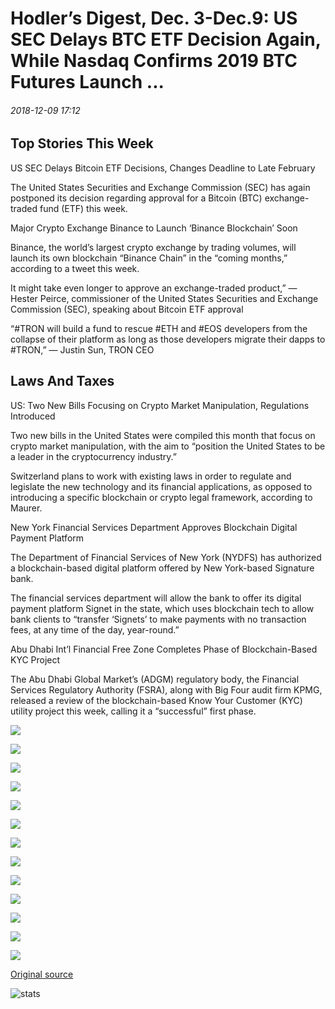 # Hodler’s Digest, Dec. 3-Dec.9: US SEC Delays BTC ETF Decision Again, While Nasdaq Confirms 2019 BTC Futures Launch ...

###### 2018-12-09 17:12

## Top Stories This Week

US SEC Delays Bitcoin ETF Decisions, Changes Deadline to Late February

The United States Securities and Exchange Commission (SEC) has again postponed its decision regarding approval for a Bitcoin (BTC) exchange-traded fund (ETF) this week.

Major Crypto Exchange Binance to Launch ‘Binance Blockchain’ Soon

Binance, the world’s largest crypto exchange by trading volumes, will launch its own blockchain “Binance Chain” in the “coming months,” according to a tweet this week.

It might take even longer to approve an exchange-traded product,” — Hester Peirce, commissioner of the United States Securities and Exchange Commission (SEC), speaking about Bitcoin ETF approval

“#TRON will build a fund to rescue #ETH and #EOS developers from the collapse of their platform as long as those developers migrate their dapps to #TRON,” — Justin Sun, TRON CEO

## Laws And Taxes

US: Two New Bills Focusing on Crypto Market Manipulation, Regulations Introduced

Two new bills in the United States were compiled this month that focus on crypto market manipulation, with the aim to “position the United States to be a leader in the cryptocurrency industry.”

Switzerland plans to work with existing laws in order to regulate and legislate the new technology and its financial applications, as opposed to introducing a specific blockchain or crypto legal framework, according to Maurer.

New York Financial Services Department Approves Blockchain Digital Payment Platform

The Department of Financial Services of New York (NYDFS) has authorized a blockchain-based digital platform offered by New York-based Signature bank.

The financial services department will allow the bank to offer its digital payment platform Signet in the state, which uses blockchain tech to allow bank clients to “transfer ‘Signets’ to make payments with no transaction fees, at any time of the day, year-round.”

Abu Dhabi Int’l Financial Free Zone Completes Phase of Blockchain-Based KYC Project

The Abu Dhabi Global Market’s (ADGM) regulatory body, the Financial Services Regulatory Authority (FSRA), along with Big Four audit firm KPMG, released a review of the blockchain-based Know Your Customer (KYC) utility project this week, calling it a “successful” first phase.

![](https://s3.cointelegraph.com/storage/uploads/view/a4f6ecb771e1d409bd84989972f84e99.jpg)

![](https://s3.cointelegraph.com/storage/uploads/view/848c5ac68bc1528dd5fc04edd7b53486.jpg)

![](https://s3.cointelegraph.com/storage/uploads/view/023007fa15356c2e914b0263c80f9e4a.jpg)

![](https://s3.cointelegraph.com/storage/uploads/view/fecb675804c1e98ee9d5e13b6a80a2fa.jpg)

![](https://s3.cointelegraph.com/storage/uploads/view/67b1bc745d96c1b4f35bf5ba66f59102.jpg)

![](https://s3.cointelegraph.com/storage/uploads/view/ca97f5b0c9c9c568fd7d02e89416841f.jpg)

![](https://s3.cointelegraph.com/storage/uploads/view/198bd32cee374b6df442df3c15562d3e.jpg)

![](https://s3.cointelegraph.com/storage/uploads/view/bc800ac8120c4bfc1410602f09ed36e8.jpg)

![](https://s3.cointelegraph.com/storage/uploads/view/d973b2f8dd8fb54115b96a7171561e53.jpg)

![](https://s3.cointelegraph.com/storage/uploads/view/ee6e39f0de0e3a60e285ba08d86fa764.png)

![](https://s3.cointelegraph.com/storage/uploads/view/0e44cde36718863ff7e729a12ccbc1ed.jpg)

![](https://s3.cointelegraph.com/storage/uploads/view/ee5a235dde811be196f637ae726d1893.jpg)

![](https://s3.cointelegraph.com/storage/uploads/view/2b35157901abe597ac234904d44fd36d.jpg)

[Original source](https://cointelegraph.com/news/hodlers-digest-dec-3-dec9-us-sec-delays-btc-etf-decision-again-while-nasdaq-confirms-2019-btc-futures-launch)

![stats](https://c.statcounter.com/11760860/0/a89fa40b/1/ "stats")